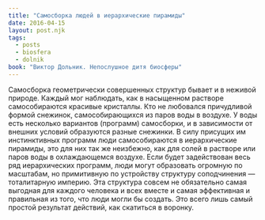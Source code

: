 ```yaml
---
title: "Самосборка людей в иерархические пирамиды"
date: 2016-04-15
layout: post.njk
tags:
  - posts
  - biosfera
  - dolnik
book: "Виктор Дольник. Непослушное дитя биосферы"
---
```


Самосборка геометрически совершенных структур бывает и в неживой природе. Каждый мог наблюдать, как в насыщенном растворе самособираются красивые кристаллы. Кто не любовался причудливой формой снежинок, самособирающихся из паров воды в воздухе. У воды есть несколько вариантов (программ) самосборки, и в зависимости от внешних условий образуются разные снежинки. В силу присущих им инстинктивных программ люди самособираются в иерархические пирамиды, это для них так же неизбежно, как для солей в растворе или паров воды в охлаждающемся воздухе. Если будет задействован весь ряд иерархических программ, люди могут образовать огромную по масштабам, но примитивную по устройству структуру соподчинения — тоталитарную империю. Эта структура совсем не обязательно самая выгодная для каждого человека и всех вместе и самая эффективная и правильная из того, что люди могли бы создать. Это всего лишь самый простой результат действий, как скатиться в воронку.
